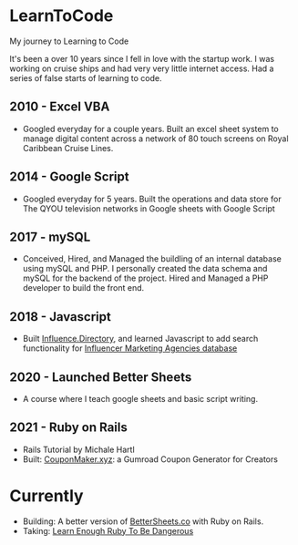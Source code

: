 # LearnToCode
My journey to Learning to Code

It's been a over 10 years since I fell in love with the startup work. I was working on cruise ships and had very very little internet access. Had a series of false starts of learning to code. 

## 2010 - Excel VBA
- Googled everyday for a couple years. Built an excel sheet system to manage digital content across a network of 80 touch screens on Royal Caribbean Cruise Lines.
## 2014 - Google Script
- Googled everyday for 5 years. Built the operations and data store for The QYOU television networks in Google sheets with Google Script
## 2017 - mySQL
- Conceived, Hired, and Managed the buildling of an internal database using mySQL and PHP. I personally created the data schema and mySQL for the backend of the project. Hired and Managed a PHP developer to build the front end.
## 2018 - Javascript
- Built [Influence.Directory](http://influence.directory/), and learned Javascript to add search functionality for [Influencer Marketing Agencies database](http://influence.directory/agencies)
## 2020 - Launched Better Sheets
- A course where I teach google sheets and basic script writing.
## 2021 - Ruby on Rails
- Rails Tutorial by Michale Hartl
- Built: [CouponMaker.xyz](https://couponmaker.xyz/): a Gumroad Coupon Generator for Creators
 
# Currently
- Building: A better version of [BetterSheets.co](https://bettersheets.co/) with Ruby on Rails.
- Taking: [Learn Enough Ruby To Be Dangerous](https://www.learnenough.com/ruby-tutorial)
